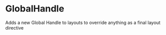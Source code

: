 GlobalHandle
============

Adds a new Global Handle to layouts to override anything as a final layout directive
